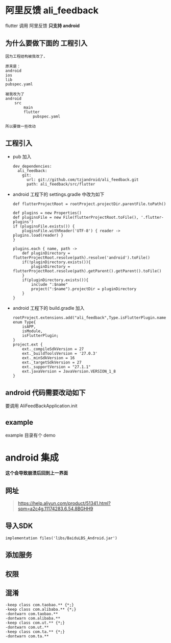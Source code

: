 # 阿里反馈 ali_feedback
flutter 调用 阿里反馈
**只支持 android**

## 为什么要做下面的 工程引入
    因为工程结构被我改了，

    原来是：
    android
    ios
    lib
    pubspec.yaml

    被我改为了
    android
        src
            main
            flutter
                pubspec.yaml

    所以要做一些改动


## 工程引入
- pub 加入
    ```pub
    dev_dependencies:
      ali_feedback:
        git:
          url: git://github.com/tzjandroid/ali_feedback.git
          path: ali_feedback/src/flutter
    ```
- android 工程下的 settings.gradle 中改为如下
    ```Gradle
    def flutterProjectRoot = rootProject.projectDir.parentFile.toPath()

    def plugins = new Properties()
    def pluginsFile = new File(flutterProjectRoot.toFile(), '.flutter-plugins')
    if (pluginsFile.exists()) {
        pluginsFile.withReader('UTF-8') { reader -> plugins.load(reader) }
    }

    plugins.each { name, path ->
        def pluginDirectory = flutterProjectRoot.resolve(path).resolve('android').toFile()
        if(!pluginDirectory.exists()){
            pluginDirectory = flutterProjectRoot.resolve(path).getParent().getParent().toFile()
        }
        if(pluginDirectory.exists()){
            include ":$name"
            project(":$name").projectDir = pluginDirectory
        }
    }
    ```
- android 工程下的 build.gradle  加入
    ```Gradle
    rootProject.extensions.add("ali_feedback",Type.isFlutterPlugin.name())
    enum Type{
        isAPP,
        isModule,
        isFlutterPlugin;
    }
    project.ext {
        ext._compileSdkVersion = 27
        ext._buildToolsVersion = '27.0.3'
        ext._minSdkVersion = 16
        ext._targetSdkVersion = 27
        ext._supportVersion = "27.1.1"
        ext.javaVersion = JavaVersion.VERSION_1_8
    }
    ```

## android 代码需要改动如下
要调用 AliFeedBackApplication.init


## example
example 目录有个 demo

# android 集成
**这个会导致崩溃后回到上一界面**
## 网址
>https://help.aliyun.com/product/51341.html?spm=a2c4g.11174283.6.54.8BGHH9
## 导入SDK
    implementation files('libs/BaiduLBS_Android.jar')

## 添加服务

## 权限

## 混淆
    -keep class com.taobao.** {*;}
    -keep class com.alibaba.** {*;}
    -dontwarn com.taobao.**
    -dontwarn com.alibaba.**
    -keep class com.ut.** {*;}
    -dontwarn com.ut.**
    -keep class com.ta.** {*;}
    -dontwarn com.ta.**